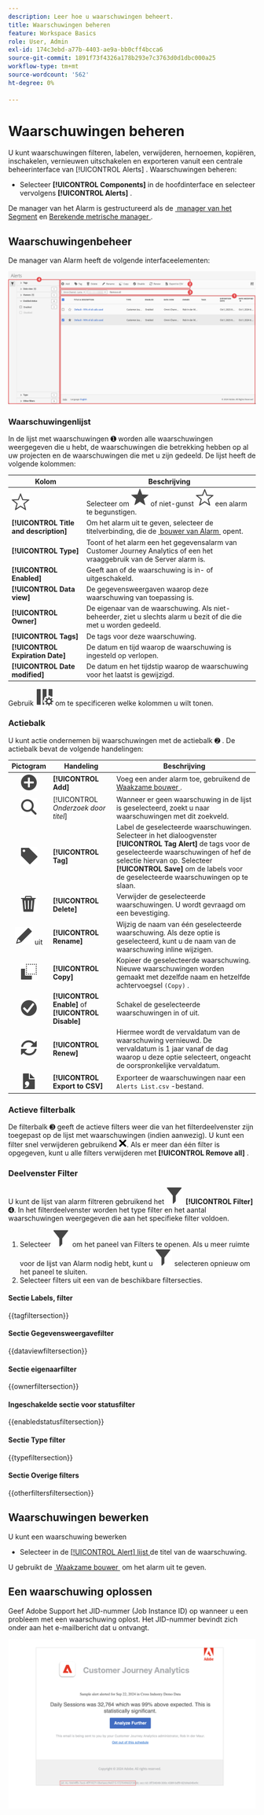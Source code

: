 ```yaml
---
description: Leer hoe u waarschuwingen beheert.
title: Waarschuwingen beheren
feature: Workspace Basics
role: User, Admin
exl-id: 174c3ebd-a77b-4403-ae9a-bb0cff4bcca6
source-git-commit: 1891f73f4326a178b293e7c3763d0d1dbc000a25
workflow-type: tm+mt
source-wordcount: '562'
ht-degree: 0%

---
```


# Waarschuwingen beheren


U kunt waarschuwingen filteren, labelen, verwijderen, hernoemen, kopiëren, inschakelen, vernieuwen uitschakelen en exporteren vanuit een centrale beheerinterface van [!UICONTROL Alerts] . Waarschuwingen beheren:

* Selecteer **[!UICONTROL Components]** in de hoofdinterface en selecteer vervolgens **[!UICONTROL Alerts]** .

De manager van het Alarm is gestructureerd als de [&#x200B; manager van het Segment &#x200B;](/help/components/segments/seg-manage.md) en [&#x200B; Berekende metrische manager &#x200B;](/help/components/calc-metrics/cm-workflow/cm-manager.md).


## Waarschuwingenbeheer

De manager van Alarm heeft de volgende interfaceelementen:

![&#x200B; de interface van Filters &#x200B;](assets/alerts-manager.png)

### Waarschuwingenlijst

In de lijst met waarschuwingen ➊ worden alle waarschuwingen weergegeven die u hebt, de waarschuwingen die betrekking hebben op al uw projecten en de waarschuwingen die met u zijn gedeeld. De lijst heeft de volgende kolommen:

| Kolom | Beschrijving |
|---|---|
| ![&#x200B; StarOutline &#x200B;](/help/assets/icons/StarOutline.svg) | Selecteer om ![&#x200B; Ster &#x200B;](/help/assets/icons/Star.svg) of niet-gunst ![&#x200B; StarOutline &#x200B;](/help/assets/icons/StarOutline.svg) een alarm te begunstigen. |
| **[!UICONTROL Title and description]** | Om het alarm uit te geven, selecteer de titelverbinding, die de [&#x200B; bouwer van Alarm &#x200B;](alert-builder.md#alert-builder) opent. |
| **[!UICONTROL Type]** | Toont of het alarm een het gegevensalarm van Customer Journey Analytics of een het vraaggebruik van de Server alarm is. |
| **[!UICONTROL Enabled]** | Geeft aan of de waarschuwing is in- of uitgeschakeld. |
| **[!UICONTROL Data view]** | De gegevensweergaven waarop deze waarschuwing van toepassing is. |
| **[!UICONTROL Owner]** | De eigenaar van de waarschuwing. Als niet-beheerder, ziet u slechts alarm u bezit of die die met u worden gedeeld. |
| **[!UICONTROL Tags]** | De tags voor deze waarschuwing. |
| **[!UICONTROL Expiration Date]** | De datum en tijd waarop de waarschuwing is ingesteld op verlopen. |
| **[!UICONTROL Date modified]** | De datum en het tijdstip waarop de waarschuwing voor het laatst is gewijzigd. |

<!-- When "Last used" column is added, add this information as the description: Shows the date when the alert was last used. <p>This information can help you determine whether a component is valuable to users in your organization, where it is used, and if it needs to be deleted or modified.</p><p>Consider the following when viewing this column:</p><ul><li>This information does not include usage from the API, Report Builder, or Data Warehouse.</li><li>For some components, this column might not contain data if the component was last used prior to September 2023.</li></ul> -->

Gebruik ![&#x200B; ColumnSetting &#x200B;](/help/assets/icons/ColumnSetting.svg) om te specificeren welke kolommen u wilt tonen.

### Actiebalk

U kunt actie ondernemen bij waarschuwingen met de actiebalk ➋ . De actiebalk bevat de volgende handelingen:

| Pictogram | Handeling | Beschrijving |
|:---:|---|---|
| ![&#x200B; AddCircle &#x200B;](/help/assets/icons/AddCircle.svg) | **[!UICONTROL Add]** | Voeg een ander alarm toe, gebruikend de [&#x200B; Waakzame bouwer &#x200B;](alert-builder.md#alert-builder). |
| ![&#x200B; Onderzoek &#x200B;](/help/assets/icons/Search.svg) | [!UICONTROL *Onderzoek door titel*] | Wanneer er geen waarschuwing in de lijst is geselecteerd, zoekt u naar waarschuwingen met dit zoekveld. |
| ![&#x200B; Etiket &#x200B;](/help/assets/icons/Label.svg) | **[!UICONTROL Tag]** | Label de geselecteerde waarschuwingen. Selecteer in het dialoogvenster **[!UICONTROL Tag Alert]** de tags voor de geselecteerde waarschuwingen of hef de selectie hiervan op. Selecteer **[!UICONTROL Save]** om de labels voor de geselecteerde waarschuwingen op te slaan. |
| ![&#x200B; Schrapping &#x200B;](/help/assets/icons/Delete.svg) | **[!UICONTROL Delete]** | Verwijder de geselecteerde waarschuwingen. U wordt gevraagd om een bevestiging. |
| ![&#x200B; geeft &#x200B;](/help/assets/icons/Edit.svg) uit | **[!UICONTROL Rename]** | Wijzig de naam van één geselecteerde waarschuwing. Als deze optie is geselecteerd, kunt u de naam van de waarschuwing inline wijzigen. |
| ![&#x200B; Exemplaar &#x200B;](/help/assets/icons/Copy.svg) | **[!UICONTROL Copy]** | Kopieer de geselecteerde waarschuwing. Nieuwe waarschuwingen worden gemaakt met dezelfde naam en hetzelfde achtervoegsel `(Copy)` . |
| ![&#x200B; CheckmarkCircle &#x200B;](/help/assets/icons/CheckmarkCircle.svg) | **[!UICONTROL Enable]** of **[!UICONTROL Disable]** | Schakel de geselecteerde waarschuwingen in of uit. |
| ![&#x200B; verfrissen zich &#x200B;](/help/assets/icons/Refresh.svg) | **[!UICONTROL Renew]** | Hiermee wordt de vervaldatum van de waarschuwing vernieuwd. De vervaldatum is 1 jaar vanaf de dag waarop u deze optie selecteert, ongeacht de oorspronkelijke vervaldatum. |
| ![&#x200B; FileCSV &#x200B;](/help/assets/icons/FileCSV.svg) | **[!UICONTROL Export to CSV]** | Exporteer de waarschuwingen naar een `Alerts List.csv` -bestand. |


### Actieve filterbalk

De filterbalk ➌ geeft de actieve filters weer die van het filterdeelvenster zijn toegepast op de lijst met waarschuwingen (indien aanwezig). U kunt een filter snel verwijderen gebruikend ![&#x200B; CrossSize75 &#x200B;](/help/assets/icons/CrossSize75.svg). Als er meer dan één filter is opgegeven, kunt u alle filters verwijderen met **[!UICONTROL Remove all]** .


### Deelvenster Filter

U kunt de lijst van alarm filtreren gebruikend het ![&#x200B; Linkerpaneel van de Filter &#x200B;](/help/assets/icons/Filter.svg) **[!UICONTROL Filter]** ➍. In het filterdeelvenster worden het type filter en het aantal waarschuwingen weergegeven die aan het specifieke filter voldoen.


1. Selecteer ![&#x200B; Filter &#x200B;](/help/assets/icons/Filter.svg) om het paneel van Filters te openen. Als u meer ruimte voor de lijst van Alarm nodig hebt, kunt u ![&#x200B; Filter &#x200B;](/help/assets/icons/Filter.svg) selecteren opnieuw om het paneel te sluiten.
1. Selecteer filters uit een van de beschikbare filtersecties.


#### Sectie Labels, filter

{{tagfiltersection}}


#### Sectie Gegevensweergavefilter

{{dataviewfiltersection}}


#### Sectie eigenaarfilter

{{ownerfiltersection}}


#### Ingeschakelde sectie voor statusfilter

{{enabledstatusfiltersection}}


#### Sectie Type filter

{{typefiltersection}}


#### Sectie Overige filters

{{otherfiltersfiltersection}}



## Waarschuwingen bewerken

U kunt een waarschuwing bewerken

* Selecteer in de [[!UICONTROL Alert] lijst &#x200B;](#alerts-list) de titel van de waarschuwing.

U gebruikt de [&#x200B; Waakzame bouwer &#x200B;](alert-builder.md#alert-builder) om het alarm uit te geven.

## Een waarschuwing oplossen

Geef Adobe Support het JID-nummer (Job Instance ID) op wanneer u een probleem met een waarschuwing oplost. Het JID-nummer bevindt zich onder aan het e-mailbericht dat u ontvangt.

![&#x200B; Alert e-mail &#x200B;](assets/alerts-email.PNG)

